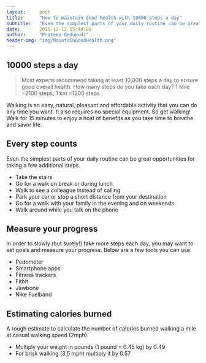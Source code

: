 ```yaml
---
layout:     post
title:      "How to maintain good health with 10000 steps a day"
subtitle:   "Even the simplest parts of your daily routine can be great opportunities for taking a few additional steps"
date:       2015-12-12 15:40:00
author:     "Prateep Gedupudi"
header-img: "img/MaintainGoodHealth.png"
---
```

<h2 class="section-heading">10000 steps a day</h2>
<blockquote>Most experts recommend taking at least 10,000 steps a day to ensure good overall health. How many steps do you take each day? 1 Mile =2100 steps, 1 km =1200 steps </blockquote>
<p>
	Walking is an easy, natural, pleasant and affordable activity that you can do any time you want. It also requires no special equipment. So get walking! Walk for 15 minutes to enjoy a host of benefits as you take time to breathe and savor life.
</p>
<h2 class="section-heading">Every step counts</h2>
<p>
	Even the simplest parts of your daily routine can be great opportunities for taking a few additional steps.
</p>
<ul class="list-group">
  <li class="list-group-item">Take the stairs</li>
  <li class="list-group-item">Go for a walk on break or during lunch</li>
  <li class="list-group-item">Walk to see a colleague instead of calling</li>
  <li class="list-group-item">Park your car or stop a short distance from your destination</li>
  <li class="list-group-item">Go for a walk with your family in the evening and on weekends</li>
  <li class="list-group-item">Walk around while you talk on the phone</li>
</ul>

<h2 class="section-heading">Measure your progress</h2>
<p>
	In order to slowly (but surely!) take more steps each day, you may want to set goals and measure your progress. Below are a few tools you can use.
</p>
<ul class="list-group">
  <li class="list-group-item">Pedometer</li>
  <li class="list-group-item">Smartphone apps</li>
  <li class="list-group-item">Fitness trackers</li>
  <li class="list-group-item">Fitbit</li>
  <li class="list-group-item">Jawbone</li>
  <li class="list-group-item">Nike Fuelband</li>
</ul>

<h2 class="section-heading">Estimating calories burned</h2>
<p>
	A rough estimate to calculate the number of calories burned walking a mile at casual walking speed (2mph).
</p>
<ul class="list-group">
  <li class="list-group-item">Multiply your weight in pounds (1 pound = 0.45 kg) by 0.49</li>
  <li class="list-group-item">For brisk walking (3.5 mph) multiply it by 0.57</li>
</ul>

<div class="embed-responsive embed-responsive-16by9">
	<iframe width="1280" height="720" src="" frameborder="0" allowfullscreen></iframe>
</div>
